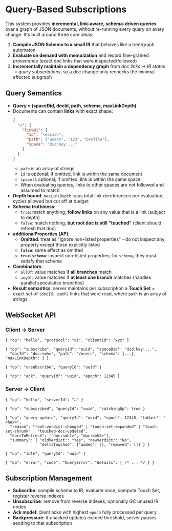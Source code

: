 # Query-Based Subscriptions

This system provides **incremental, link-aware, schema-driven queries** over a
graph of JSON documents, without re-running every query on every change. It's
built around three core ideas:

1. **Compile JSON Schema to a small IR** that behaves like a tree/graph
   automaton
2. **Evaluate on demand with memoization** and record fine-grained _provenance_
   (exact doc links that were inspected/followed)
3. **Incrementally maintain a dependency graph** from _doc links → IR states →
   query subscriptions_, so a doc change only rechecks the minimal affected
   subgraph

## Query Semantics

- **Query = (spaceDid, docId, path, schema, maxLinkDepth)**
- Documents can contain **links** with exact shape:
  ```json
  {
    "/": {
      "link@1": {
        "id": "<docId>",
        "path": ["users", "123", "profile"],
        "space": "did:key:..."
      }
    }
  }
  ```
  - `path` is an array of strings
  - `id` is optional; if omitted, link is within the same document
  - `space` is optional; if omitted, link is within the same space
  - When evaluating queries, links to other spaces are not followed and assumed
    to match
- **Depth bound**: `maxLinkDepth` caps total link dereferences per evaluation;
  cycles allowed but cut off at budget
- **Schema truthiness**:
  - `true`: match anything; **follow links** on any value that is a link
    (subject to depth)
  - `false`: match nothing, **but root doc is still "touched"** (client should
    refresh that doc)
- **additionalProperties (AP)**:
  - **Omitted**: treat as "ignore non-listed properties" - do not inspect any
    property except those explicitly listed
  - **`false`**: same effect as omitted
  - **`true|schema`**: inspect non-listed properties; for `schema`, they must
    satisfy that schema
- **Combinators**:
  - `allOf`: value matches if **all branches** match
  - `anyOf`: value matches if **at least one branch** matches (handles parallel
    speculative branches)
- **Result semantics**: server maintains per subscription a **Touch Set** =
  exact set of `(docId, path)` links that were read, where `path` is an array of
  strings

## WebSocket API

### Client → Server

```jsonc
{ "op": "hello", "protocol": "v1", "clientId": "xyz" }

{ "op": "subscribe", "queryId": "uuid", "spaceDid": "did:key:...", 
  "docId": "doc:<mh>", "path": "/users", "schema": {...}, "maxLinkDepth": 3 }

{ "op": "unsubscribe", "queryId": "uuid" }

{ "op": "ack", "queryId": "uuid", "epoch": 12345 }
```

### Server → Client

```jsonc
{ "op": "hello", "serverId": "…" }

{ "op": "subscribed", "queryId": "uuid", "catchingUp": true }

{ "op": "query-update", "queryId": "uuid", "epoch": 12345, "txHash": "<hex>", 
  "reason": "root-verdict-changed" | "touch-set-expanded" | "touch-set-shrunk" | "touched-doc-updated",
  "docsToRefresh": ["doc:<mh1>", "doc:<mh2>"],
  "summary": { "oldVerdict": "Yes", "newVerdict": "No", 
               "deltaTouched": {"added": [], "removed": []} } }

{ "op": "idle", "queryId": "uuid" }

{ "op": "error", "code": "QueryError", "details": { /* ... */ } }
```

## Subscription Management

- **Subscribe**: compile schema to IR, evaluate once, compute Touch Set,
  register reverse indexes
- **Unsubscribe**: remove from reverse indexes, optionally GC unused IR nodes
- **Ack model**: client acks with highest `epoch` fully processed per query
- **Backpressure**: if unacked updates exceed threshold, server pauses sending
  to that subscription
